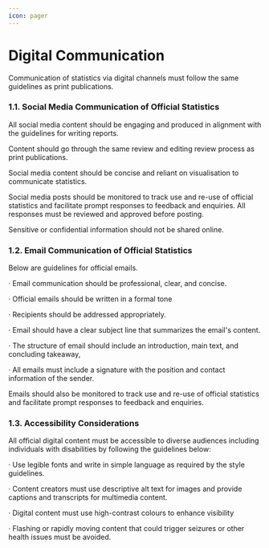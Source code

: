 ```yaml
---
icon: pager
---
```


# Digital Communication

Communication of statistics via digital channels must follow the same guidelines as print publications.

&#x20;

### 1.1.      Social Media Communication of Official Statistics

All social media content should be engaging and produced in alignment with the guidelines for writing reports.

Content should go through the same review and editing review process as print publications.

Social media content should be concise and reliant on visualisation to communicate statistics. &#x20;

Social media posts should be monitored to track use and re-use of official statistics and facilitate prompt responses to feedback and enquiries. All responses must be reviewed and approved before posting.

Sensitive or confidential information should not be shared online.

&#x20;

### 1.2.      Email Communication of Official Statistics

Below are guidelines for official emails.

·         Email communication should be professional, clear, and concise.

·         Official emails should be written in a formal tone

·         Recipients should be addressed appropriately.

·         Email should have a clear subject line that summarizes the email's content.

·         The structure of email should include an introduction, main text, and concluding takeaway,

·         All emails must include a signature with the position and contact information of the sender.

Emails should also be monitored to track use and re-use of official statistics and facilitate prompt responses to feedback and enquiries.

&#x20;

### 1.3.      Accessibility Considerations

All official digital content must be accessible to diverse audiences including individuals with disabilities by following the guidelines below:

·         Use legible fonts and write in simple language as required by the style guidelines.

·         Content creators must use descriptive alt text for images and provide captions and transcripts for multimedia content.

·         Digital content must use high-contrast colours to enhance visibility

·         Flashing or rapidly moving content that could trigger seizures or other health issues must be avoided.

&#x20;
